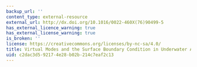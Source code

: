 ```yaml
---
backup_url: ''
content_type: external-resource
external_url: http://dx.doi.org/10.1016/0022-460X(76)90499-5
has_external_licence_warning: true
has_external_license_warning: true
is_broken: ''
license: https://creativecommons.org/licenses/by-nc-sa/4.0/
title: Virtual Modes and the Surface Boundary Condition in Underwater Acoustics
uid: c2dac3d5-9217-4e28-b02b-214c7eaf2c13
---
```

